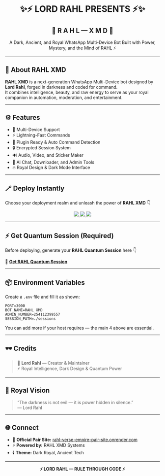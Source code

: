 <h1 align="center">
✨⚡ LORD RAHL PRESENTS ⚡✨  
</h1>

<h2 align="center">
👑 R A H L — X M D 👑  
</h2>

<p align="center">
A Dark, Ancient, and Royal WhatsApp Multi-Device Bot  
Built with Power, Mystery, and the Mind of RAHL ⚡  
</p>

---

## 🧠 About RAHL XMD

**RAHL XMD** is a next-generation WhatsApp Multi-Device bot designed by **Lord Rahl**, forged in darkness and coded for command.  
It combines intelligence, beauty, and raw energy to serve as your royal companion in automation, moderation, and entertainment.

---

## ⚙️ Features

- 👑 Multi-Device Support  
- ⚡ Lightning-Fast Commands  
- 🧩 Plugin Ready & Auto Command Detection  
- 🔒 Encrypted Session System  
- 🔊 Audio, Video, and Sticker Maker  
- 💬 AI Chat, Downloader, and Admin Tools  
- 🔥 Royal Design & Dark Mode Interface  

---

## 🪄 Deploy Instantly

Choose your deployment realm and unleash the power of **RAHL XMD** 👇

<p align="center">
  
<a href="https://railway.app/new">
  <img src="https://img.shields.io/badge/Deploy%20To%20Railway-black?style=for-the-badge&logo=railway&logoColor=white"/>
</a>

<a href="https://render.com/deploy">
  <img src="https://img.shields.io/badge/Deploy%20To%20Render-blue?style=for-the-badge&logo=render&logoColor=white"/>
</a>

<a href="https://heroku.com/deploy">
  <img src="https://img.shields.io/badge/Deploy%20To%20Heroku-purple?style=for-the-badge&logo=heroku&logoColor=white"/>
</a>

</p>

---

## ⚡ Get Quantum Session (Required)

Before deploying, generate your **RAHL Quantum Session** here 👇  

🎯 **[Get RAHL Quantum Session](https://rahl-verse-empire-pair-site.onrender.com)**  

---

## 📦 Environment Variables

Create a `.env` file and fill it as shown:

```env
PORT=3000
BOT_NAME=RAHL XMD
ADMIN_NUMBER=254112399557
SESSION_PATH=./sessions
```

You can add more if your host requires — the main 4 above are essential.

---

## 🕶️ Credits

> 👑 **Lord Rahl** — Creator & Maintainer  
> ⚡ Royal Intelligence, Dark Design & Quantum Power

---

## 🖤 Royal Vision

> “The darkness is not evil — it is power hidden in silence.”  
> — Lord Rahl

---

## 🌐 Connect

- 🔗 **Official Pair Site:** [rahl-verse-empire-pair-site.onrender.com](https://rahl-verse-empire-pair-site.onrender.com)  
- ⚡ **Powered by:** RAHL XMD Systems  
- 🕯️ **Theme:** Dark Royal, Ancient Tech

---

<p align="center">
  <b>⚡ LORD RAHL — RULE THROUGH CODE ⚡</b>  
</p>
